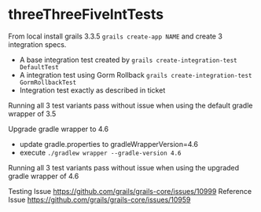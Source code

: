 # threeThreeFiveIntTests

From local install grails 3.3.5 `grails create-app NAME` and create 3 integration specs.

- A base integration test created by `grails create-integration-test DefaultTest`
- A integration test using Gorm Rollback `grails create-integration-test GormRollbackTest`
- Integration test exactly as described in ticket

Running all 3 test variants pass without issue when using the default gradle wrapper of 3.5

Upgrade gradle wrapper to 4.6

- update gradle.properties to gradleWrapperVersion=4.6
- execute `./gradlew wrapper --gradle-version 4.6`

Running all 3 test variants pass without issue when using the upgraded gradle wrapper of 4.6

Testing Issue https://github.com/grails/grails-core/issues/10999
Reference Issue https://github.com/grails/grails-core/issues/10959